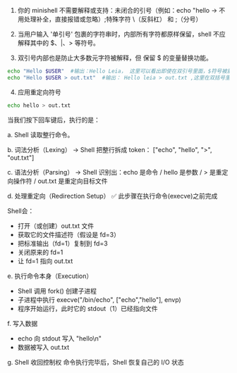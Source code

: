 1. 你的 minishell 不需要解释或支持：未闭合的引号（例如：echo "hello → 不用处理补全，直接报错或忽略）;特殊字符 \（反斜杠） 和 ;（分号）

2. 当用户输入 '单引号' 包裹的字符串时，内部所有字符都原样保留，shell 不应解释其中的 $、|、> 等符号。

3. 双引号内部也是防止大多数元字符被解释，但 保留 $ 的变量替换功能。

```bash
echo "Hello $USER"  #输出：Hello Leia， 这里可以看出即使在双引号里面，$符号被展开了
echo "Hello $USER > out.txt"  #输出： Hello leia > out.txt ,这里在双括号里，理论上所有的都应该被原样输出，但是$符号被展开了，但是重定向符号没有被展开：表现就是没有创建新文件
```

4. 应用重定向符号
```bash
echo hello > out.txt
```
当我们按下回车键后，执行的是：

a. Shell 读取整行命令。

b. 词法分析（Lexing）
→ Shell 把整行拆成 token：
["echo", "hello", ">", "out.txt"]

c. 语法分析（Parsing）
→ Shell 识别出：echo 是命令 / hello 是参数 / > 是重定向操作符 / out.txt 是重定向目标文件

d. 处理重定向（Redirection Setup） ✅
此步骤在执行命令(execve)之前完成

Shell会：
- 打开（或创建）out.txt 文件
- 获取它的文件描述符（假设是 fd=3）
- 把标准输出（fd=1）复制到 fd=3
- 关闭原来的 fd=1
- 让 fd=1 指向 out.txt

e. 执行命令本身（Execution）
- Shell 调用 fork() 创建子进程
- 子进程中执行 execve("/bin/echo", ["echo","hello"], envp)
- 程序开始运行，此时它的 stdout（1）已经指向文件

f. 写入数据
- echo 向 stdout 写入 "hello\n"
- 数据被写入 out.txt

g. Shell 收回控制权
命令执行完毕后，Shell 恢复自己的 I/O 状态


